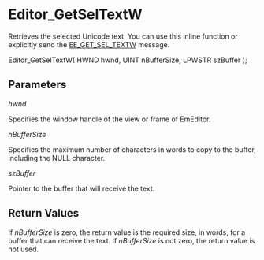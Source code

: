 # Editor\_GetSelTextW

Retrieves the selected Unicode text. You can use this inline function or explicitly send the [EE\_GET\_SEL\_TEXTW](../message/ee_get_sel_textw) message.

Editor\_GetSelTextW( HWND hwnd, UINT nBufferSize, LPWSTR szBuffer );

## Parameters

_hwnd_

Specifies the window handle of the view or frame of EmEditor.

_nBufferSize_

Specifies the maximum number of characters in words to copy to the buffer,
including the NULL character.

_szBuffer_

Pointer to the buffer that will receive the text.

## Return Values

If _nBufferSize_ is zero, the return value is the required size, in words,
for a buffer that can receive the text. If _nBufferSize_ is not zero, the
return value is not used.
